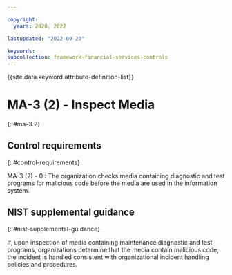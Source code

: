 ```yaml
---

copyright:
  years: 2020, 2022

lastupdated: "2022-09-29"

keywords: 
subcollection: framework-financial-services-controls
---
```


{{site.data.keyword.attribute-definition-list}}

               
# MA-3 (2) - Inspect Media
{: #ma-3.2}

## Control requirements
{: #control-requirements}

MA-3 (2) - 0
    : The organization checks media containing diagnostic and test programs for malicious code before the media are used in the information system.

## NIST supplemental guidance
{: #nist-supplemental-guidance}

If, upon inspection of media containing maintenance diagnostic and test programs, organizations determine that the media contain malicious code, the incident is handled consistent with organizational incident handling policies and procedures.



